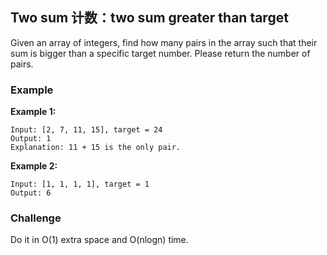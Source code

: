 ## Two sum 计数：two sum greater than target



Given an array of integers, find how many pairs in the array such that their sum is bigger than a specific target number. Please return the number of pairs.

### Example

**Example 1:**

```
Input: [2, 7, 11, 15], target = 24
Output: 1
Explanation: 11 + 15 is the only pair.

```

**Example 2:**

```
Input: [1, 1, 1, 1], target = 1
Output: 6

```

### Challenge

Do it in O\(1\) extra space and O\(nlogn\) time.







